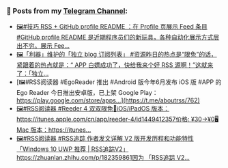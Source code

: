### 📰 Posts from my [Telegram Channel](https://t.me/s/aboutrss):
<!-- BLOG-POST-LIST:START -->
- [🖼#技巧 RSS + GitHub profile README ：在 Profile 页展示 Feed 条目#GitHub profile README 是近期程序员们的新玩具，各种自动化展示方式层出不穷。展示 Fee...](https://t.me/aboutrss/764)
- [🖼「利器」维护的「独立 blog 订阅列表」 #资源昨日的热点是“限免”的话，紧跟着的热点就是：“ APP 白嫖成功了，快给我来个好 RSS 源啊！”这就来了：「独立...](https://t.me/aboutrss/763)
- [🖼#RSS阅读器 #EgoReader 推出 #Android 版今年6月发布 iOS 版 #APP 的 Ego Reader 今日推出安卓版，已上架 Google Play：https://play.google.com/store/apps...](https://t.me/aboutrss/762)
- [🖼#RSS阅读器 #Reeder 4 双双限免📱iOS/iPadOS 版本：https://itunes.apple.com/cn/app/reeder-4/id1449412357价格: ¥30→¥0🖥Mac 版本：https://itunes...](https://t.me/aboutrss/761)
- [🖼#RSS阅读器 #RSS追踪 作者发文详解 V2 版开发历程和功能特性「Windows 10 UWP 推荐 | RSS追踪V2」https://zhuanlan.zhihu.com/p/182359861因为 「RSS追踪 V2...](https://t.me/aboutrss/760)
<!-- BLOG-POST-LIST:END -->

<!--
**AboutRSS/AboutRSS** is a ✨ _special_ ✨ repository because its `README.md` (this file) appears on your GitHub profile.

Here are some ideas to get you started:

- 🔭 I’m currently working on ...
- 🌱 I’m currently learning ...
- 👯 I’m looking to collaborate on ...
- 🤔 I’m looking for help with ...
- 💬 Ask me about ...
- 📫 How to reach me: ...
- 😄 Pronouns: ...
- ⚡ Fun fact: ...
-->
